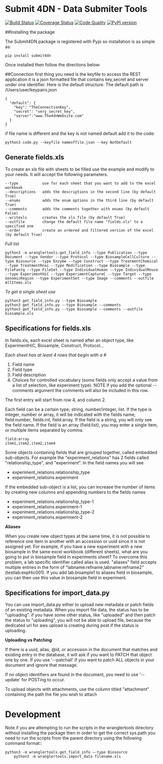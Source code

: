 # Submit 4DN - Data Submiter Tools

[![Build Status](https://travis-ci.org/hms-dbmi/Submit4DN.svg?branch=master)](https://travis-ci.org/hms-dbmi/Submit4DN)
[![Coverage Status](https://coveralls.io/repos/github/hms-dbmi/Submit4DN/badge.svg?branch=master)](https://coveralls.io/github/hms-dbmi/Submit4DN?branch=master)
[![Code Quality](https://api.codacy.com/project/badge/Grade/a4d521b4dd9c49058304606714528538)](https://www.codacy.com/app/jeremy_7/Submit4DN)
[![PyPI version](https://badge.fury.io/py/Submit4DN.svg)](https://badge.fury.io/py/Submit4DN)

##Installing the package

The Submit4DN package is registered with Pypi so installation is as simple as:

```
pip install submit4dn
```

Once installed then follow the directions below:


##Connection
first thing you need is the keyfile to access the REST application
it is a json formatted file that contains key,secret and server
under one identifier. Here is the default structure. The default path
is /Users/user/keypairs.json

    {
      "default": {
        "key": "TheConnectionKey",
        "secret": "very_secret_key",
        "server":"www.The4dnWebsite.com"
      }
    }
if file name is different and the key is not named default add it to the code:

    python3 code.py --keyfile nameoffile.json --key NotDefault

## Generate fields.xls
To create an xls file with sheets to be filled use the example and modify to your needs. It will accept the following parameters.

    --type           use for each sheet that you want to add to the excel workbook
    --descriptions   adds the descriptions in the second line (by default True)
    --enums          adds the enum options in the third line (by default True)
    --comments       adds the comments together with enums (by default False)
    --writexls       creates the xls file (by default True)
    --outfile        change the default file name "fields.xls" to a specified one
    --order          create an ordered and filtered version of the excel (by default True)

*Full list*
~~~~
python3 -m wranglertools.get_field_info --type Publication --type Document --type Vendor --type Protocol --type BiosampleCellCulture --type Biosource --type Enzyme --type Construct --type TreatmentChemical --type TreatmentRnai --type Modification --type Biosample --type FileFastq --type FileSet --type IndividualHuman --type IndividualMouse --type ExperimentHiC --type ExperimentCaptureC --type Target --type GenomicRegion --type ExperimentSet --type Image --comments --outfile AllItems.xls

~~~~
*To get a single sheet use*
```
python3 get_field_info.py --type Biosample
python3 get_field_info.py --type Biosample --comments
python3 get_field_info.py --type Biosample --comments --outfile biosample.xls

```

## Specifications for fields.xls
In fields.xls, each excel sheet is named after an object type, like ExperimentHiC, Biosample, Construct, Protocol...

*Each sheet has at least 4 rows that begin with a #*
1) Field name
2) Field type
3) Field description
4) Choices for controlled vocabulary (some fields only accept a value from a list of selection, like experiment type). NOTE if you add the optional --comments argument the comments will also be included in this row.

The first entry will start from row 4, and column 2.

Each field can be a certain type; string, number/integer, list. If the type is integer, number or array, it will be indicated with the fields name; field:number, fields:int, field:array. If the field is a string, you will only see the field name.
If the field is an array (field:list), you may enter a single item, or multiple items separated by comma.

    field:array
    item1,item2,item2,item4

Some objects containing fields that are grouped together, called embedded sub-objects. For example the "experiment_relations" has 2 fields called "relationship_type", and "experiment". In the field names you will see
* experiment_relations.relationship_type
* experiment_relations.experiment

If the embedded sub-object is a list, you can increase the number of items by creating new columns and appending numbers to the fields names
* experiment_relations.relationship_type-1
* experiment_relations.experiment-1
* experiment_relations.relationship_type-2
* experiment_relations.experiment-2


**Aliases**

When you create new object types at the same time, it is not possible to reference one item in another with an accession or uuid since it is not assigned yet. For example, if you have a new experiment with a new biosample in the same excel workbook (different sheets), what are you going to put in biosample field in experiments sheet? To overcome this problem, a lab specific identifier called alias is used. "aliases" field accepts multiple entries in the form of "labname:refname,labname:refname2" (testlab:expHic001). If you add lab:bisample1 to aliases field in biosample, you can then use this value in biosample field in experiment.


## Specifications for import_data.py
You can use import_data.py either to upload new metadata or patch fields of an existing metadata.
When you import file data, the status has to be "uploading". if you have some other status, like "uploaded" and then patch the status to "uploading", you will not be able to upload file, because the dedicated url for aws upload is creating during post if the status is uploading.

**Uploading vs Patching**

If there is a uuid, alias, @id, or accession in the document that matches and existing entry in the database, it will ask if you want to PATCH that object one by one.
If you use '--patchall' if you want to patch ALL objects in your document and ignore that message.

If no object identifiers are found in the document, you need to use '--update' for POSTing to occur.

To upload objects with attachments, use the column titled "attachment" containing the path the file you wish to attach

# Development
Note if you are attempting to run the scripts in the wranglertools directory without installing the package then in order to get the correct sys.path you need to run the scripts from the parent directory using the following command format::

    python3 -m wranglertools.get_field_info —-type Biosource
        python3 -m wranglertools.import_data filename.xls

